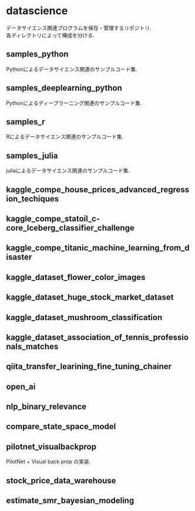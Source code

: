 # datascience

データサイエンス関連プログラムを保存・管理するリポジトリ.  
各ディレクトリによって構成を分ける.  

## samples_python

Pythonによるデータサイエンス関連のサンプルコード集.  

## samples_deeplearning_python

Pythonによるディープラーニング関連のサンプルコード集.  

## samples_r

Rによるデータサイエンス関連のサンプルコード集.  

## samples_julia

juliaによるデータサイエンス関連のサンプルコード集.  

## kaggle_compe_house_prices_advanced_regression_techiques

## kaggle_compe_statoil_c-core_lceberg_classifier_challenge

## kaggle_compe_titanic_machine_learning_from_disaster

## kaggle_dataset_flower_color_images

## kaggle_dataset_huge_stock_market_dataset

## kaggle_dataset_mushroom_classification

## kaggle_dataset_association_of_tennis_professionals_matches

## qiita_transfer_learining_fine_tuning_chainer

## open_ai

## nlp_binary_relevance

## compare_state_space_model

## pilotnet_visualbackprop

PilotNet + Visual back prop の実装.

## stock_price_data_warehouse

## estimate_smr_bayesian_modeling

